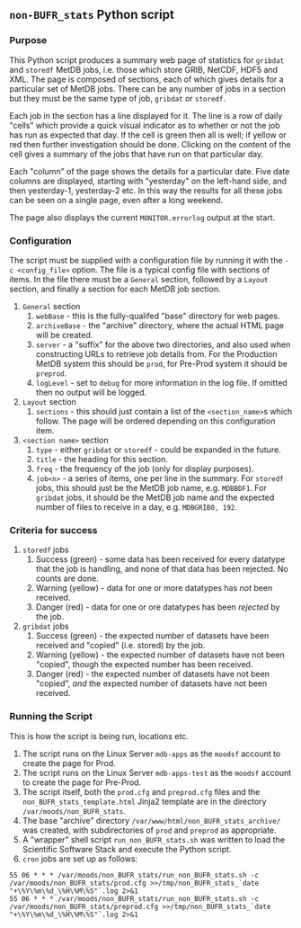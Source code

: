 ## `non-BUFR_stats` Python script

### Purpose

This Python script produces a summary web page of statistics for `gribdat` and `storedf` MetDB jobs, i.e. those which store GRIB, NetCDF, HDF5 and XML. The page is composed of sections, each of which gives details for a particular set of MetDB jobs. There can be any number of jobs in a section but they must be the same type of job, `gribdat` or `storedf`.

Each job in the section has a line displayed for it. The line is a row of daily "cells" which provide a quick visual indicator as to whether or not the job has run as expected that day. If the cell is green then all is well; if yellow or red then further investigation should be done. Clicking on the content of the cell gives a summary of the jobs that have run on that particular day.

Each "column" of the page shows the details for a particular date. Five date columns are displayed, starting with "yesterday" on the left-hand side, and then yesterday-1, yesterday-2 etc. In this way the results for all these jobs can be seen on a single page, even after a long weekend.

The page also displays the current `MONITOR.errorlog` output at the start.

### Configuration
The script must be supplied with a configuration file by running it with the `-c <config_file>` option. The file is a typical config file with sections of items. In the file there must be a `General` section, followed by a `Layout` section, and finally a section for each MetDB job section.
1. `General` section
   1. `webBase` - this is the fully-qualifed "base" directory for web pages.
   1. `archiveBase` - the "archive" directory, where the actual HTML page will be created.
   1. `server` - a "suffix" for the above two directories, and also used when constructing URLs to retrieve job details from. For the Production MetDB system this should be `prod`, for Pre-Prod system it should be `preprod`.
   1. `logLevel` - set to `debug` for more information in the log file. If omitted then no output will be logged.
1. `Layout` section
   1. `sections` - this should just contain a list of the `<section_name>`s which follow. The page will be ordered depending on this configuration item.
1. `<section name>` section
   1. `type` - either `gribdat` or `storedf` - could be expanded in the future.
   1. `title` - the heading for this section.
   1. `freq` - the frequency of the job (only for display purposes).
   1. `job<n>` - a series of items, one per line in the summary. For `storedf` jobs, this should just be the MetDB job name, e.g. `MDBBDF1`. For `gribdat` jobs, it should be the MetDB job name and the expected number of files to receive in a day, e.g. `MDBGRIB0, 192`.

### Criteria for success
1. `storedf` jobs
   1. Success (green) - some data has been received for every datatype that the job is handling, and none of that data has been rejected. No counts are done.
   1. Warning (yellow) - data for one or more datatypes has *not* been received.
   1. Danger (red) - data for one or ore datatypes has been *rejected* by the job.
1. `gribdat` jobs
   1. Success (green) - the expected number of datasets have been received and "copied" (i.e. stored) by the job.
   1. Warning (yellow) - the expected number of datasets have not been "copied", though the expected number has been received.
   1. Danger (red) - the expected number of datasets have not been "copied", *and* the expected number of datasets have not been received.

### Running the Script
This is how the script is being run, locations etc.
1. The script runs on the Linux Server `mdb-apps` as the `moodsf` account to create the page for Prod.
1. The script runs on the Linux Server `mdb-apps-test` as the `moodsf` account to create the page for Pre-Prod.
1. The script itself, both the `prod.cfg` and `preprod.cfg` files and the `non_BUFR_stats_template.html` Jinja2 template are in the directory `/var/moods/non_BUFR_stats`.
1. The base "archive" directory `/var/www/html/non_BUFR_stats_archive/` was created, with subdirectories of `prod` and `preprod` as appropriate.
1. A "wrapper" shell script `run_non_BUFR_stats.sh` was written to load the Scientific Software Stack and execute the Python script.
1. `cron` jobs are set up as follows:
```# non-BUFR stats pages...
55 06 * * * /var/moods/non_BUFR_stats/run_non_BUFR_stats.sh -c /var/moods/non_BUFR_stats/prod.cfg >>/tmp/non_BUFR_stats_`date "+\%Y\%m\%d_\%H\%M\%S"`.log 2>&1
55 06 * * * /var/moods/non_BUFR_stats/run_non_BUFR_stats.sh -c /var/moods/non_BUFR_stats/preprod.cfg >>/tmp/non_BUFR_stats_`date "+\%Y\%m\%d_\%H\%M\%S"`.log 2>&1
```
